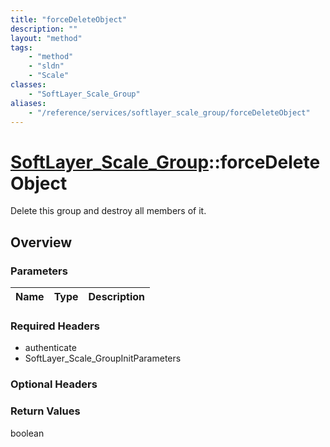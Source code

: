 ```yaml
---
title: "forceDeleteObject"
description: ""
layout: "method"
tags:
    - "method"
    - "sldn"
    - "Scale"
classes:
    - "SoftLayer_Scale_Group"
aliases:
    - "/reference/services/softlayer_scale_group/forceDeleteObject"
---
```

# [SoftLayer_Scale_Group](/reference/services/SoftLayer_Scale_Group)::forceDeleteObject

Delete this group and destroy all members of it.


## Overview 


### Parameters 
|Name | Type | Description |
| --- | --- | --- |


### Required Headers
* authenticate
* SoftLayer_Scale_GroupInitParameters

### Optional Headers

### Return Values
boolean

